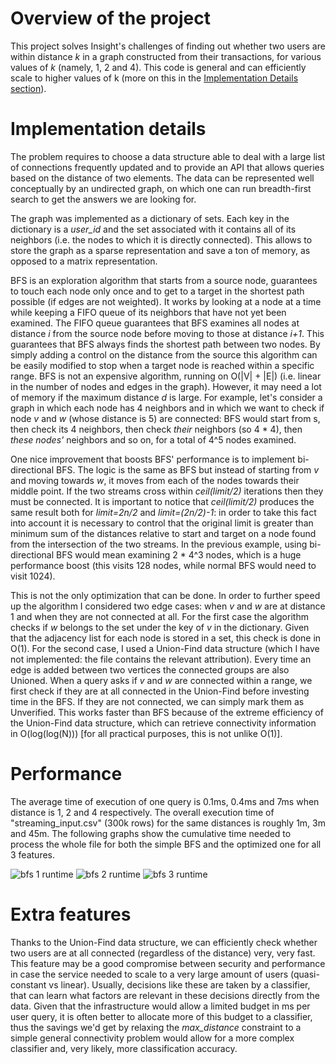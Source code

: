 # Overview of the project

This project solves Insight's challenges of finding out whether two users are within distance _k_ in a graph constructed from their transactions, for various values of _k_ (namely, 1, 2 and 4). This code is general and can efficiently scale to higher values of k (more on this in the [Implementation Details section](#implementation-details)).

# Implementation details

The problem requires to choose a data structure able to deal with a large list of connections frequently updated and to provide an API that allows queries based on the distance of two elements. The data can be represented well conceptually by an undirected graph, on which one can run breadth-first search to get the answers we are looking for.

The graph was implemented as a dictionary of sets. Each key in the dictionary is a _user_id_ and the set associated with it contains all of its neighbors (i.e. the nodes to which it is directly connected). This allows to store the graph as a sparse representation and save a ton of memory, as opposed to a matrix representation.

BFS is an exploration algorithm that starts from a source node, guarantees to touch each node only once and to get to a target in the shortest path possible (if edges are not weighted). It works by looking at a node at a time while keeping a FIFO queue of its neighbors that have not yet been examined. The FIFO queue guarantees that BFS examines all nodes at distance _i_ from the source node before moving to those at distance _i+1_. This guarantees that BFS always finds the shortest path between two nodes. By simply adding a control on the distance from the source this algorithm can be easily modified to stop when a target node is reached within a specific range. BFS is not an expensive algorithm, running on O(|V| + |E|) (i.e. linear in the number of nodes and edges in the graph). However, it may need a lot of memory if the maximum distance _d_ is large. For example, let's consider a graph in which each node has 4 neighbors and in which we want to check if node _v_ and _w_ (whose distance is 5) are connected: BFS would start from s, then check its 4 neighbors, then check _their_ neighbors (so 4 * 4), then _these nodes'_ neighbors and so on, for a total of 4^5 nodes examined.

One nice improvement that boosts BFS' performance is to implement bi-directional BFS. The logic is the same as BFS but instead of starting from _v_ and moving towards _w_, it moves from each of the nodes towards their middle point. If the two streams cross within _ceil(limit/2)_ iterations then they must be connected. It is important to notice that _ceil(limit/2)_ produces the same result both for _limit=2n/2_ and _limit=(2n/2)-1_: in order to take this fact into account it is necessary to control that the original limit is greater than minimum sum of the distances relative to start and target on a node found from the intersection of the two streams. In the previous example, using bi-directional BFS would mean examining 2 * 4^3 nodes, which is a huge performance boost (this visits 128 nodes, while normal BFS would need to visit 1024).

This is not the only optimization that can be done. In order to further speed up the algorithm I considered two edge cases: when _v_ and _w_ are at distance 1 and when they are not connected at all. For the first case the algorithm checks if _w_ belongs to the set under the key of _v_ in the dictionary. Given that the adjacency list for each node is stored in a set, this check is done in O(1). For the second case, I used a Union-Find data structure (which I have not implemented: the file contains the relevant attribution). Every time an edge is added between two vertices the connected groups are also Unioned. When a query asks if _v_ and _w_ are connected within a range, we first check if they are at all connected in the Union-Find before investing time in the BFS. If they are not connected, we can simply mark them as Unverified. This works faster than BFS because of the extreme efficiency of the Union-Find data structure, which can retrieve connectivity information in O(log(log(N))) [for all practical purposes, this is not unlike O(1)].

# Performance

The average time of execution of one query is 0.1ms, 0.4ms and 7ms when distance is 1, 2 and 4 respectively. The overall execution time of "streaming_input.csv" (300k rows) for the same distances is roughly 1m, 3m and 45m. The following graphs show the cumulative time needed to process the whole file for both the simple BFS and the optimized one for all 3 features.

![bfs 1 runtime](http://i.imgur.com/XygBTZ6.png)
![bfs 2 runtime](http://i.imgur.com/CsviXqO.png)
![bfs 3 runtime](http://i.imgur.com/nwZuVGi.png)

# Extra features

Thanks to the Union-Find data structure, we can efficiently check whether two users are at all connected (regardless of the distance) very, very fast. This feature may be a good compromise between security and performance in case the service needed to scale to a very large amount of users (quasi-constant vs linear). Usually, decisions like these are taken by a classifier, that can learn what factors are relevant in these decisions directly from the data. Given that the infrastructure would allow a limited budget in ms per user query, it is often better to allocate more of this budget to a classifier, thus the savings we'd get by relaxing the _max_distance_ constraint to a simple general connectivity problem would allow for a more complex classifier and, very likely, more classification accuracy.
